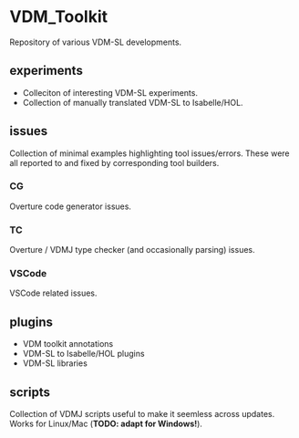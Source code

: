 # VDM_Toolkit
Repository of various VDM-SL developments.

## experiments

* Colleciton of interesting VDM-SL experiments. 
* Collection of manually translated VDM-SL to Isabelle/HOL. 

## issues 
Collection of minimal examples highlighting tool issues/errors. These were all reported to and fixed by corresponding tool builders.

### CG
Overture code generator issues. 

### TC
Overture / VDMJ type checker (and occasionally parsing) issues.

### VSCode 
VSCode related issues. 

## plugins 

* VDM toolkit annotations
* VDM-SL to Isabelle/HOL plugins
* VDM-SL libraries

## scripts 
Collection of VDMJ scripts useful to make it seemless across updates. Works for Linux/Mac (**TODO: adapt for Windows!**). 
